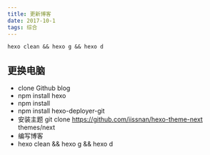 ```yaml
---
title: 更新博客
date: 2017-10-1
tags: 综合
---
```

`hexo clean && hexo g && hexo d`

更换电脑
-------
* clone Github blog
* npm install hexo
* npm install
* npm install hexo-deployer-git
* 安装主题 git clone https://github.com/iissnan/hexo-theme-next themes/next
* 编写博客
* hexo clean && hexo g && hexo d

